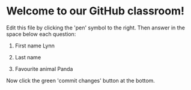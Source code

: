 # Welcome to our GitHub classroom!

Edit this file by clicking the 'pen' symbol to the right.
Then answer in the space below each question:

1. First name 
Lynn
2. Last name

3. Favourite animal
Panda

Now click the green 'commit changes' button at the bottom.

